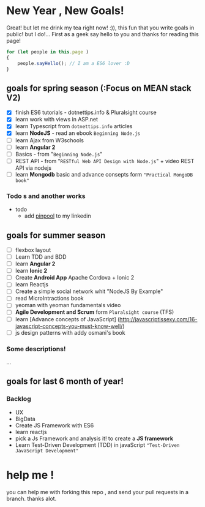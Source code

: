 # New Year , New Goals!
Great! but let me drink my tea right now! :)), this fun that you write goals in public! but I do!...
First as a geek say hello to you and thanks for reading this page!
```js
for (let people in this.page )
{
	people.sayHello(); // I am a ES6 lover :D
}
```

## goals for spring season (:Focus on MEAN stack V2)

- [x] finish ES6 tutorials - dotnettips.info & Pluralsight course
- [x] learn work with views in ASP.net
- [x] learn Typescript from `dotnettips.info` articles
- [x] learn **NodeJS** - read an ebook  `Beginning Node.js`
- [ ] learn Ajax from W3schools
- [ ] learn **Angular 2**
- [ ] Basics - from "`Beginning Node.js`"
- [ ] REST API - from "`RESTful Web API Design with Node.js`" + video REST API via nodejs
- [ ] learn **Mongodb** basic and advance consepts form `"Practical MongoDB book"`

### Todo s and another works

- todo
    -   add [pinpool](http://pinpool.ir) to my linkedin

## goals for summer season
- [ ] flexbox layout
- [ ] Learn TDD and BDD
- [ ] learn **Angular 2**
- [ ] learn **Ionic   2**
- [ ] Create **Android App**  Apache Cordova + Ionic 2
- [ ] learn Reactjs
- [ ] Create a simple social  network  whit "NodeJS By Example"
- [ ] read MicroIntractions book
- [ ] yeoman with yeoman fundamentals video
- [ ] **Agile Development and Scrum** form `Pluralsight course` (TFS)
- [ ] learn [Advance concepts of JavaScript] (http://javascriptissexy.com/16-javascript-concepts-you-must-know-well/)
- [ ] js design patterns with addy osmani's book

### Some descriptions!
...

## goals for last 6 month of year!
### Backlog
- UX
- BigData
- Create JS Framework with ES6
- learn reactjs
- pick a Js Framework and analysis it! to create a **JS framework**
- Learn Test-Driven Development (TDD)  in javaScript `"Test-Driven JavaScript Development"`

# help me !
you can help me with forking this repo , and send your pull requests in a branch. thanks alot.
